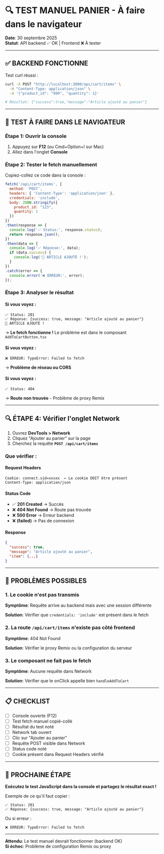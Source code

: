 # 🔍 TEST MANUEL PANIER - À faire dans le navigateur

**Date**: 30 septembre 2025  
**Statut**: API backend ✅ OK | Frontend ❌ À tester

---

## ✅ BACKEND FONCTIONNE

Test curl réussi :
```bash
curl -X POST "http://localhost:3000/api/cart/items" \
  -H "Content-Type: application/json" \
  -d '{"product_id": "999", "quantity": 1}'

# Résultat: {"success":true,"message":"Article ajouté au panier"}
```

---

## 🧪 TEST À FAIRE DANS LE NAVIGATEUR

### Étape 1: Ouvrir la console
1. Appuyez sur **F12** (ou Cmd+Option+I sur Mac)
2. Allez dans l'onglet **Console**

### Étape 2: Tester le fetch manuellement
Copiez-collez ce code dans la console :

```javascript
fetch('/api/cart/items', {
  method: 'POST',
  headers: { 'Content-Type': 'application/json' },
  credentials: 'include',
  body: JSON.stringify({ 
    product_id: "123", 
    quantity: 1 
  })
})
.then(response => {
  console.log('✅ Status:', response.status);
  return response.json();
})
.then(data => {
  console.log('✅ Réponse:', data);
  if (data.success) {
    console.log('🎉 ARTICLE AJOUTÉ !');
  }
})
.catch(error => {
  console.error('❌ ERREUR:', error);
});
```

### Étape 3: Analyser le résultat

#### Si vous voyez :
```
✅ Status: 201
✅ Réponse: {success: true, message: "Article ajouté au panier"}
🎉 ARTICLE AJOUTÉ !
```
→ **Le fetch fonctionne !** Le problème est dans le composant `AddToCartButton.tsx`

#### Si vous voyez :
```
❌ ERREUR: TypeError: Failed to fetch
```
→ **Problème de réseau ou CORS**

#### Si vous voyez :
```
✅ Status: 404
```
→ **Route non trouvée** - Problème de proxy Remix

---

## 🔍 ÉTAPE 4: Vérifier l'onglet Network

1. Ouvrez **DevTools > Network**
2. Cliquez "Ajouter au panier" sur la page
3. Cherchez la requête **`POST /api/cart/items`**

### Que vérifier :

#### Request Headers
```
Cookie: connect.sid=xxxxx  ← Le cookie DOIT être présent
Content-Type: application/json
```

#### Status Code
- ✅ **201 Created** → Succès
- ❌ **404 Not Found** → Route pas trouvée
- ❌ **500 Error** → Erreur backend
- ❌ **(failed)** → Pas de connexion

#### Response
```json
{
  "success": true,
  "message": "Article ajouté au panier",
  "item": {...}
}
```

---

## 🐛 PROBLÈMES POSSIBLES

### 1. Le cookie n'est pas transmis
**Symptôme**: Requête arrive au backend mais avec une session différente

**Solution**: Vérifier que `credentials: 'include'` est présent dans le fetch

### 2. La route `/api/cart/items` n'existe pas côté frontend
**Symptôme**: 404 Not Found

**Solution**: Vérifier le proxy Remix ou la configuration du serveur

### 3. Le composant ne fait pas le fetch
**Symptôme**: Aucune requête dans Network

**Solution**: Vérifier que le onClick appelle bien `handleAddToCart`

---

## 📋 CHECKLIST

- [ ] Console ouverte (F12)
- [ ] Test fetch manuel copié-collé
- [ ] Résultat du test noté
- [ ] Network tab ouvert
- [ ] Clic sur "Ajouter au panier"
- [ ] Requête POST visible dans Network
- [ ] Status code noté
- [ ] Cookie présent dans Request Headers vérifié

---

## 🎯 PROCHAINE ÉTAPE

**Exécutez le test JavaScript dans la console et partagez le résultat exact !**

Exemple de ce qu'il faut copier :
```
✅ Status: 201
✅ Réponse: {success: true, message: "Article ajouté au panier"}
```

Ou si erreur :
```
❌ ERREUR: TypeError: Failed to fetch
```

---

**Attendu**: Le test manuel devrait fonctionner (backend OK)  
**Si échec**: Problème de configuration Remix ou proxy
